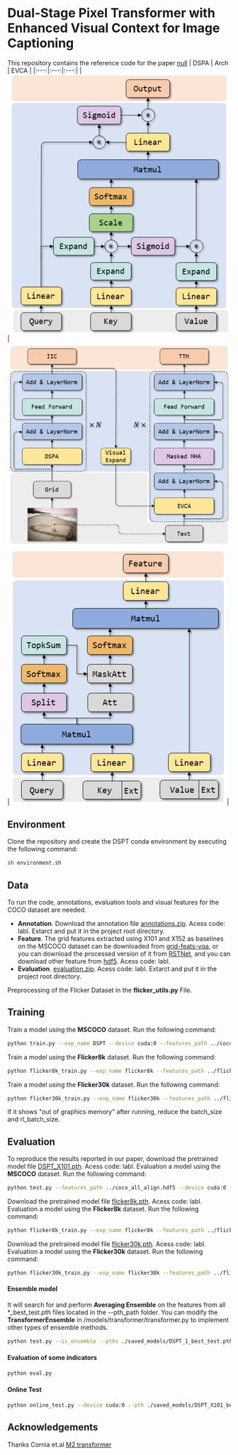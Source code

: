 # Dual-Stage Pixel Transformer with Enhanced Visual Context for Image Captioning
This repository contains the reference code for the paper [null]()
| DSPA | Arch | EVCA |
|:---:|:---:|:---:|
|![encoder](./images/encoder.png)|![architecture](./images/architecture.png)|![decoder](./images/decoder.png)|

## Environment
Clone the repository and create the DSPT conda environment by executing the following command:
``` sh
sh environment.sh
```

## Data
To run the code, annotations, evaluation tools and visual features for the COCO dataset are needed.
- **Annotation**. Download the annotation file [annotations.zip](https://pan.baidu.com/s/1KCGlotCKlZF0FrDB995IzA). Acess code: labl. Extarct and put it in the project root directory.
- **Feature**. The grid features extracted using X101 and X152 as baselines on the MSCOCO dataset can be downloaded from [grid-feats-vqa](https://github.com/facebookresearch/grid-feats-vqa), or you can download the processed version of it from [RSTNet](https://github.com/zhangxuying1004/RSTNet), and you can download other feature from [hdf5](https://pan.baidu.com/s/1Au97sw12o7UdrEZN_QRzBg). Acess code: labl.
- **Evaluation**. [evaluation.zip](https://pan.baidu.com/s/1rAYvKcQOGkYoUPrTpY2qUQ). Acess code: labl. Extarct and put it in the project root directory.

Preprocessing of the Flicker Dataset in the **flicker_utils.py** File.

## Training
Train a model using the **MSCOCO** dataset. Run the following command:
``` sh
python train.py --exp_name DSPT --device cuda:0 --features_path ../coco_all_align.hdf5 --batch_size 50 --rl_batch_size 50
```
Train a model using the **Flicker8k** dataset. Run the following command:
``` sh
python flicker8k_train.py --exp_name flicker8k --features_path ../flicker8k.hdf5 --device cuda:0 --batch_size 25 --rl_batch_size 25
```
Train a model using the **Flicker30k** dataset. Run the following command:
``` sh
python flicker30k_train.py --exp_name flicker30k --features_path ../flicker30k.hdf5 --device cuda:0 --batch_size 25 --rl_batch_size 25
```
If it shows "out of graphics memory" after running, reduce the batch_size and rl_batch_size.

## Evaluation
To reproduce the results reported in our paper, download the pretrained model file [DSPT_X101.pth](). Acess code: labl. Evaluation a model using the **MSCOCO** dataset. Run the following command:
``` sh
python test.py --features_path ../coco_all_align.hdf5 --device cuda:0 --pths DSPT_best_test.pth
```
Download the pretrained model file [flicker8k.pth](https://pan.baidu.com/s/1u8wdx3LuQwWt5x2rNh3LUQ). Acess code: labl. Evaluation a model using the **Flicker8k** dataset. Run the following command:
``` sh
python flicker8k_train.py --exp_name flicker8k --features_path ../flicker8k.hdf5 --device cuda:0 --only_test
```
Download the pretrained model file [flicker30k.pth](https://pan.baidu.com/s/11RJjSDdYBlRkpmDfyfbR9w). Acess code: labl. Evaluation a model using the **Flicker30k** dataset. Run the following command:
``` sh
python flicker30k_train.py --exp_name flicker30k --features_path ../flicker30k.hdf5 --device cuda:0 --only_test
```

#### **Ensemble model**
It will search for and perform **Averaging Ensemble** on the features from all *_best_test.pth files located in the --pth_path folder. You can modify the **TransformerEnsemble** in /models/transformer/transformer.py to implement other types of ensemble methods.
``` sh
python test.py --is_ensemble --pths ./saved_models/DSPT_1_best_test.pth ./saved_models/DSPT_2_best_test.pth ./saved_models/DSPT_3_best_test.pth ./saved_models/DSPT_4_best_test.pth
```

#### **Evaluation of some indicators**
``` sh
python eval.py
```

#### **Online Test**
``` sh
python online_test.py --device cuda:0 --pth ./saved_models/DSPT_X101_best_test.pth --trainval_feature ../coco_all_align.hdf5 --test_feature ../test2014.hdf5
```

## Acknowledgements
Thanks Cornia et.al [M2 transformer](https://github.com/CorniaAI/M2Transformer)